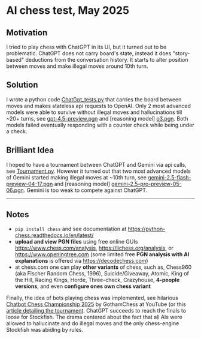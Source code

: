 # AI chess test, May 2025
## Motivation

I tried to play chess with ChatGPT in its UI, but it turned out to be problematic. ChatGPT does not carry board's state, instead it does "story-based" deductions from the conversation history. It starts to alter position between moves and make illegal moves around 10th turn.

## Solution

I wrote a python code [ChatGpt_tests.py](./ChatGpt_tests.py) that carries the board between moves and makes stateless api requests to OpenAI. Only 2 most advanced models were able to survive without illegal moves and hallucinations till ~20+ turns, see [gpt-4.5-preview.pgn](./gpt-4.5-preview.pgn) and [reasoning model] [o3.pgn](./o3.pgn). Both models failed eventually responding with a counter check while being under a check.

## Brilliant Idea

I hoped to have a tournament between ChatGPT and Gemini via api calls, see [Tournament.py](./Tournament.py). However it turned out that two most advanced models of Gemini started making illegal moves at ~10th turn, see [gemini-2.5-flash-preview-04-17.pgn](./gemini-2.5-flash-preview-04-17.pgn) and [reasoning model] [gemini-2.5-pro-preview-05-06.pgn](./gemini-2.5-pro-preview-05-06.pgn). Gemini is too weak to compete against ChatGPT.

---

## Notes

* `pip install chess` and see documentation at <https://python-chess.readthedocs.io/en/latest/>
* **upload and view PGN files** using free online GUIs <https://www.chess.com/analysis>, <https://lichess.org/analysis>, or <https://www.openingtree.com> (some limited free **PGN analysis with AI explanations** is offered via <https://decodechess.com>)
* at chess.com one can play **other variants** of chess, such as, Chess960 (aka Fischer Random Chess, 1996), Suicide/Giveaway, Atomic, King of the Hill, Racing Kings, Horde, Three-check, Crazyhouse, **4-people versions**, and even **configure ones own chess variant**

Finally, the idea of bots playing chess was implemented, see hilarious [Chatbot Chess Championship 2025](https://www.youtube.com/playlist?list=PLBRObSmbZluRddpWxbM_r-vOQjVegIQJC) by GothamChess at YouTube (or this [article detailing the tournament](https://decrypt.co/301127/chatgpt-demolished-in-ai-chess-tournament). ChatGPT succeeds to reach the finals to loose for Stockfish. The drama centered about the fact that all AIs were allowed to hallucinate and do illegal moves and the only chess-engine Stockfish was abiding by rules.


